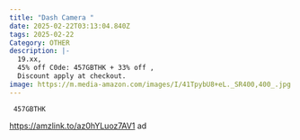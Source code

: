 ```yaml
---
title: "Dash Camera "
date: 2025-02-22T03:13:04.840Z
tags: 2025-02-22
Category: OTHER
description: |-
  19.xx, 
  45% off C0de: 457GBTHK + 33% off ,
  Discount apply at checkout.
image: https://m.media-amazon.com/images/I/41TpybU8+eL._SR400,400_.jpg
---
```

<pre class="language-javascript"><code

class="language-javascript"> 457GBTHK</code></pre>

https://amzlink.to/az0hYLuoz7AV1   ad